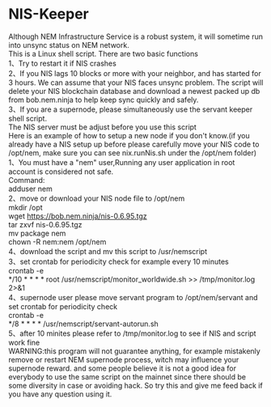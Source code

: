 # NIS-Keeper
Although NEM Infrastructure Service is a robust system, it will sometime run into unsync status on NEM network. <br>
This is a Linux shell script. There are two basic functions<br>
1、Try to restart it if NIS crashes<br>
2、If you NIS lags 10 blocks or more with your neighbor, and has started for 3 hours. We can assume that your NIS faces unsync problem. The script will delete your NIS blockchain database and download a newest packed up db from bob.nem.ninja to help keep sync quickly and safely.<br>
3、If you are a supernode, please simultaneously use the servant keeper shell script.<br>
The NIS server must be adjust before you use this script<br>
Here is an example of how to setup a new node if you don't know.(if you already have a NIS setup up before please carefully move your NIS code to /opt/nem, make sure you can see nix.runNis.sh under the /opt/nem folder)<br>
1、You must have a "nem" user,Running any user application in root account is considered not safe.<br>
Command:<br>
adduser nem<br>
2、move or download your NIS node file to /opt/nem<br>
mkdir /opt<br>
wget https://bob.nem.ninja/nis-0.6.95.tgz<br>
tar zxvf nis-0.6.95.tgz<br>
mv package nem<br>
chown -R nem:nem /opt/nem<br>
4、download the script and mv this script to /usr/nemscript<br>
3、set crontab for periodicity check for example every 10 minutes<br>
crontab -e<br>
*/10 * * * * root /usr/nemscript/monitor_worldwide.sh >> /tmp/monitor.log 2>&1<br>
4、supernode user please move servant program to /opt/nem/servant and set crontab for periodicity check<br>
crontab -e<br>
*/8 * * * * /usr/nemscript/servant-autorun.sh<br>
5、after 10 minites please refer to /tmp/monitor.log to see if NIS and script work fine<br>
WARNING:this program will not guarantee anything, for example mistakenly remove or restart NEM supernode process, witch may influence your supernode reward. and some people believe it is not a good idea for everybody to use the same script on the mainnet since there should be some diversity in case or avoiding hack. So try this and give me feed back if you have any question using it.<br>